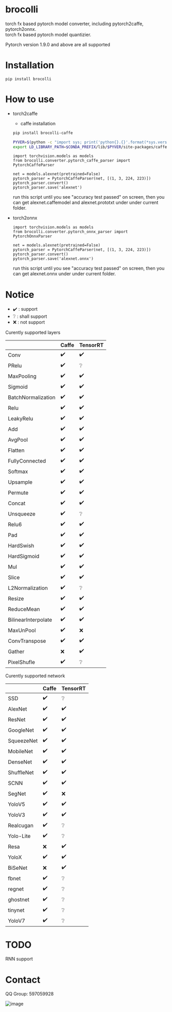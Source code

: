 # brocolli

torch fx based pytorch model converter, including pytorch2caffe, pytorch2onnx.  
torch fx based pytorch model quantizier.

Pytorch version 1.9.0 and above are all supported  

# Installation
```
pip install brocolli
```

# How to use
* torch2caffe
    * caffe installation
    ```bash
    pip install brocolli-caffe
    
    PYVER=$(python -c "import sys; print('python{}.{}'.format(*sys.version_info))")
    export LD_LIBRARY_PATH=$CONDA_PREFIX/lib/$PYVER/site-packages/caffe:$CONDA_PREFIX/lib    
    ```

    ```
    import torchvision.models as models
    from brocolli.converter.pytorch_caffe_parser import PytorchCaffeParser

    net = models.alexnet(pretrained=False)
    pytorch_parser = PytorchCaffeParser(net, [(1, 3, 224, 223)])
    pytorch_parser.convert()
    pytorch_parser.save('alexnet')
    ```
    run this script until you see "accuracy test passed" on screen, then you can get alexnet.caffemodel and alexnet.prototxt under under current folder.

* torch2onnx
    ```
    import torchvision.models as models
    from brocolli.converter.pytorch_onnx_parser import PytorchOnnxParser

    net = models.alexnet(pretrained=False)
    pytorch_parser = PytorchCaffeParser(net, [(1, 3, 224, 223)])
    pytorch_parser.convert()
    pytorch_parser.save('alexnet.onnx')
    ```
    run this script until you see "accuracy test passed" on screen, then you can get alexnet.onnx under under current folder.

# Notice 
* ✔️ : support 
* ❔ : shall support
* ❌ : not support

Curently supported layers

|                    |Caffe|TensorRT|
|---                 |---|---|
|Conv                |✔️|✔️|
|PRelu               |✔️|❔|
|MaxPooling          |✔️|✔️|
|Sigmoid             |✔️|✔️|
|BatchNormalization  |✔️|✔️|
|Relu                |✔️|✔️|
|LeakyRelu           |✔️|✔️|
|Add                 |✔️|✔️|
|AvgPool             |✔️|✔️|
|Flatten             |✔️|✔️|
|FullyConnected      |✔️|✔️|
|Softmax             |✔️|✔️|
|Upsample            |✔️|✔️|
|Permute             |✔️|✔️|
|Concat              |✔️|✔️|
|Unsqueeze           |✔️|❔|
|Relu6               |✔️|✔️|
|Pad                 |✔️|✔️|
|HardSwish           |✔️|✔️|
|HardSigmoid         |✔️|✔️|
|Mul                 |✔️|✔️|
|Slice               |✔️|✔️|
|L2Normalization     |✔️|❔|
|Resize              |✔️|✔️|
|ReduceMean          |✔️|✔️|
|BilinearInterpolate |✔️|✔️|
|MaxUnPool           |✔️|❌|
|ConvTranspose       |✔️|✔️|
|Gather              |❌|✔️|
|PixelShufle         |✔️|❔|


Curently supported network

|          |Caffe|TensorRT|
|---       |---|---|
|SSD       |✔️|❔|
|AlexNet   |✔️|✔️|
|ResNet    |✔️|✔️|
|GoogleNet |✔️|✔️|
|SqueezeNet|✔️|✔️|
|MobileNet |✔️|✔️|
|DenseNet  |✔️|✔️|
|ShuffleNet|✔️|✔️|
|SCNN      |✔️|✔️|
|SegNet    |✔️|❌|
|YoloV5    |✔️|✔️|
|YoloV3    |✔️|✔️|
|Realcugan |✔️|❔|
|Yolo-Lite |✔️|❔|
|Resa      |❌|✔️|
|YoloX     |✔️|✔️|
|BiSeNet   |❌|✔️|
|fbnet     |✔️|❔|
|regnet    |✔️|❔|
|ghostnet  |✔️|❔|
|tinynet   |✔️|❔|
|YoloV7    |✔️|❔|

# TODO
RNN support

# Contact
 QQ Group: 597059928
 
 ![image](https://raw.githubusercontent.com/inisis/brocolli/master/imgs/QGRPOUP.png)

